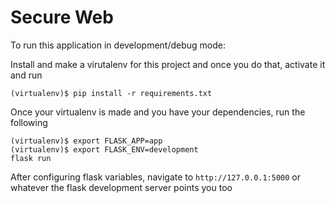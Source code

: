 # Secure Web

To run this application in development/debug mode:

Install and make a virutalenv for this project and once you do that, activate it and run

`(virtualenv)$ pip install -r requirements.txt`

Once your virtualenv is made and you have your dependencies, run the following

```
(virtualenv)$ export FLASK_APP=app
(virtualenv)$ export FLASK_ENV=development
flask run
```
After configuring flask variables, navigate to `http://127.0.0.1:5000` or whatever the flask development server points you too
